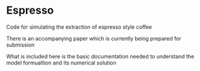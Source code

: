 # Espresso
Code for simulating the extraction of espresso style coffee

There is an accompanying paper which is currently being prepared for submission

What is included here is the basic documentation needed to understand the model formualtion and its numerical solution
